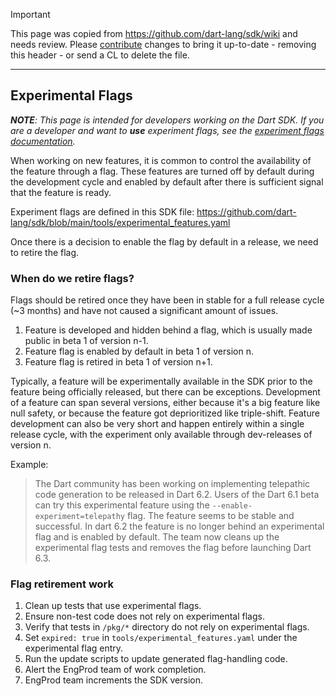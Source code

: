 > [!IMPORTANT]
> This page was copied from https://github.com/dart-lang/sdk/wiki and needs review.
> Please [contribute](../CONTRIBUTING.md) changes to bring it up-to-date -
> removing this header - or send a CL to delete the file.

---

## Experimental Flags

_**NOTE**: This page is intended for developers working on the Dart SDK. If you are a developer and want to **use** experiment flags, see the [experiment flags documentation](https://dart.dev/tools/experiment-flags)._

When working on new features, it is common to control the availability of the feature through a flag. These features are turned off by default during the development cycle and enabled by default after there is sufficient signal that the feature is ready.

Experiment flags are defined in this SDK file:
https://github.com/dart-lang/sdk/blob/main/tools/experimental_features.yaml

Once there is a decision to enable the flag by default in a release, we need to retire the flag.

### When do we retire flags?

Flags should be retired once they have been in stable for a full release cycle (~3 months) and have not caused a significant amount of issues.

1. Feature is developed and hidden behind a flag, which is usually made public in beta 1 of version n-1.
2. Feature flag is enabled by default in beta 1 of version n.
3. Feature flag is retired in beta 1 of version n+1.

Typically, a feature will be experimentally available in the SDK prior to the feature being officially released, but there can be exceptions.
Development of a feature can span several versions, either because it's a big feature like null safety, or because the feature got deprioritized like triple-shift. Feature development can also be very short and happen entirely within a single release cycle, with the experiment only available through dev-releases of version n.

Example:

> The Dart community has been working on implementing telepathic code generation to be released in Dart 6.2.  Users of the Dart 6.1 beta can try this experimental feature using the `--enable-experiment=telepathy` flag. The feature seems to be stable and successful.  In dart 6.2 the feature is no longer behind an experimental flag and is enabled by default.  The team now cleans up the experimental flag tests and removes the flag before launching Dart 6.3.

### Flag retirement work

1. Clean up tests that use experimental flags.
2. Ensure non-test code does not rely on experimental flags.
3. Verify that tests in `/pkg/*` directory do not rely on experimental flags.
4. Set `expired: true` in `tools/experimental_features.yaml` under the experimental flag entry.
5. Run the update scripts to update generated flag-handling code.
6. Alert the EngProd team of work completion.
7. EngProd team increments the SDK version.
